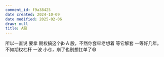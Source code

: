 ```yaml
---
comment_id: f9a38425
date created: 2024-10-09
date modified: 2025-02-06
draw: null
title: A股
---
```

所以一直说 要拿 期权搞这个jb A 股，不然你套牢老想着 等它解套 一等好几年。不如期权杠杆 一波 小仓，崩了也别想扛单了😅
